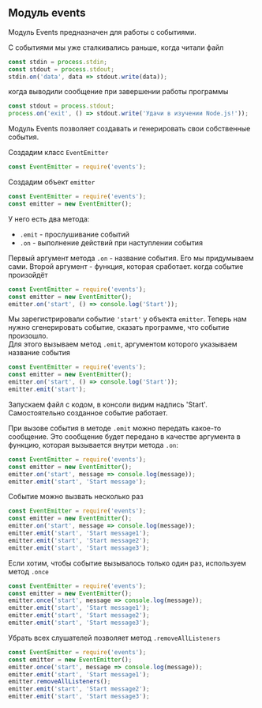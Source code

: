 ## Модуль events
Модуль Events предназначен для работы с событиями.

С событиями мы уже сталкивались раньше, когда читали файл  
```js
const stdin = process.stdin;
const stdout = process.stdout;
stdin.on('data', data => stdout.write(data));
```  
когда выводили сообщение при завершении работы программы
```js
const stdout = process.stdout;
process.on('exit', () => stdout.write('Удачи в изучении Node.js!'));
```
Модуль Events позволяет создавать и генерировать свои собственные события.

Создадим класс `EventEmitter`
```js
const EventEmitter = require('events');
```  
Создадим объект `emitter`  
```js
const EventEmitter = require('events');
const emitter = new EventEmitter();
```  
У него есть два метода:
- `.emit` - прослушивание событий
- `.on` - выполнение действий при наступлении события

Первый аргумент метода `.on` - название события. Его мы придумываем сами. Второй аргумент - функция, которая сработает. когда событие произойдёт  
```js
const EventEmitter = require('events');
const emitter = new EventEmitter();
emitter.on('start', () => console.log('Start'));
```  
Мы зарегистрировали событие `'start'` у объекта `emitter`. Теперь нам нужно сгенерировать событие, сказать программе, что событие произошло.  
Для этого вызываем метод `.emit`, аргументом которого указываем название события
```js
const EventEmitter = require('events');
const emitter = new EventEmitter();
emitter.on('start', () => console.log('Start'));
emitter.emit('start');
```  
Запускаем файл с кодом, в консоли видим надпись 'Start'.
Самостоятельно созданное событие работает.

При вызове события в методе `.emit` можно передать какое-то сообщение. Это сообщение будет передано в качестве аргумента в функцию, которая вызывается внутри метода `.on`:
```js
const EventEmitter = require('events');
const emitter = new EventEmitter();
emitter.on('start', message => console.log(message));
emitter.emit('start', 'Start message');
``` 
Событие можно вызвать несколько раз
```js
const EventEmitter = require('events');
const emitter = new EventEmitter();
emitter.on('start', message => console.log(message));
emitter.emit('start', 'Start message1');
emitter.emit('start', 'Start message2');
emitter.emit('start', 'Start message3');
``` 
Если хотим, чтобы событие вызывалось только один раз, используем метод `.once`
```js
const EventEmitter = require('events');
const emitter = new EventEmitter();
emitter.once('start', message => console.log(message));
emitter.emit('start', 'Start message1');
emitter.emit('start', 'Start message2');
emitter.emit('start', 'Start message3');
```  
Убрать всех слушателей позволяет метод `.removeAllListeners`
```js
const EventEmitter = require('events');
const emitter = new EventEmitter();
emitter.once('start', message => console.log(message));
emitter.emit('start', 'Start message1');
emitter.removeAllListeners();
emitter.emit('start', 'Start message2');
emitter.emit('start', 'Start message3');
``` 